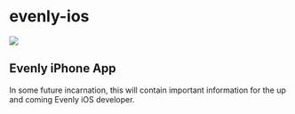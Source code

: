 evenly-ios
==========

<img src='https://www.cisimple.com/jobs/t73qobshimfv6021m/build_status.png'/>

Evenly iPhone App
-----------------

In some future incarnation, this will contain important information for the up and coming Evenly iOS developer.
